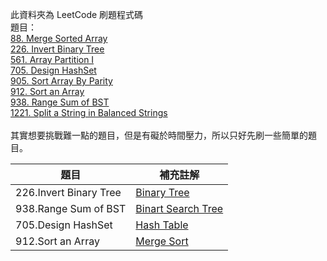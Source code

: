 此資料夾為 LeetCode 刷題程式碼\
題目：\
[88. Merge Sorted Array](https://leetcode.com/problems/merge-sorted-array/)\
[226. Invert Binary Tree](https://leetcode.com/problems/invert-binary-tree)\
[561. Array Partition I](https://leetcode.com/problems/array-partition-i/)\
[705. Design HashSet](https://leetcode.com/problems/design-hashset/)\
[905. Sort Array By Parity](https://leetcode.com/problems/sort-array-by-parity/)\
[912. Sort an Array](https://leetcode.com/problems/sort-an-array/)\
[938. Range Sum of BST](https://leetcode.com/problems/range-sum-of-bst/)\
[1221. Split a String in Balanced Strings](https://leetcode.com/problems/split-a-string-in-balanced-strings/)\
<br>
其實想要挑戰難一點的題目，但是有礙於時間壓力，所以只好先刷一些簡單的題目。
<br>

題目|補充註解|
-------------|------------|
226.Invert Binary Tree|[Binary Tree](https://github.com/jiaying777/DATA-STRUCTURES-AND-ALGORITHMS#binary-tree)
938.Range Sum of BST|[Binart Search Tree](https://github.com/jiaying777/DATA-STRUCTURES-AND-ALGORITHMS#binary-search-tree)
705.Design HashSet|[Hash Table](https://github.com/jiaying777/DATA-STRUCTURES-AND-ALGORITHMS#hash-table)
912.Sort an Array|[Merge Sort](https://github.com/jiaying777/DATA-STRUCTURES-AND-ALGORITHMS#merge-sort)

